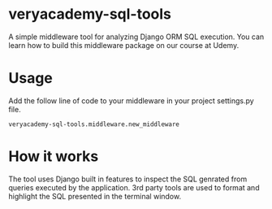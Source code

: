 veryacademy-sql-tools
==================
A simple middleware tool for analyzing Django ORM SQL execution. You can learn how to build this middleware package on our course at Udemy. 

# Usage
Add the follow line of code to your middleware in your project settings.py file.
```
veryacademy-sql-tools.middleware.new_middleware
```

# How it works
The tool uses Django built in features to inspect the SQL genrated from queries executed by the application. 3rd party tools are used to format and highlight the SQL presented in the terminal window.